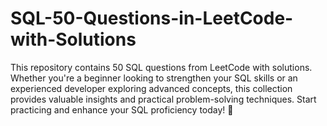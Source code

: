# SQL-50-Questions-in-LeetCode-with-Solutions
This repository contains 50 SQL questions from LeetCode with solutions. Whether you're a beginner looking to strengthen your SQL skills or an experienced developer exploring advanced concepts, this collection provides valuable insights and practical problem-solving techniques.  Start practicing and enhance your SQL proficiency today! 🚀
